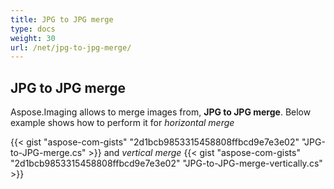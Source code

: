 ```yaml
---
title: JPG to JPG merge
type: docs
weight: 30
url: /net/jpg-to-jpg-merge/
---
```

## **JPG to JPG merge**
Aspose.Imaging allows to merge images from, **JPG to JPG merge**. Below example shows how to perform it for *horizontal merge*

{{< gist "aspose-com-gists" "2d1bcb9853315458808ffbcd9e7e3e02" "JPG-to-JPG-merge.cs" >}}
and *vertical merge*
{{< gist "aspose-com-gists" "2d1bcb9853315458808ffbcd9e7e3e02" "JPG-to-JPG-merge-vertically.cs" >}}